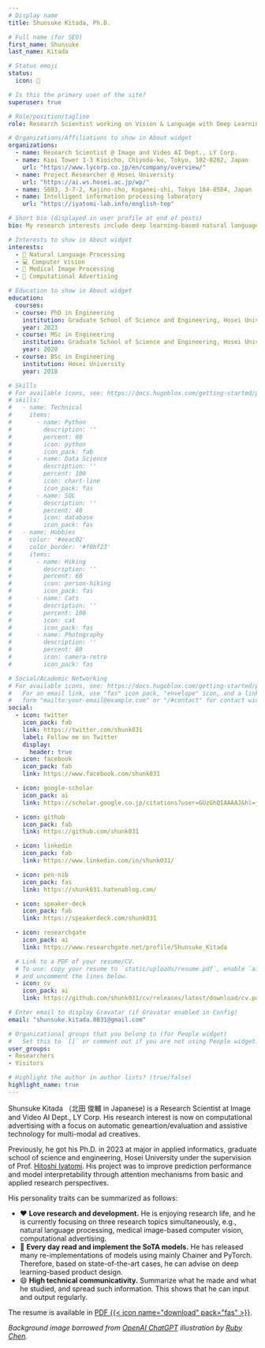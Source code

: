 ```yaml
---
# Display name
title: Shunsuke Kitada, Ph.D.

# Full name (for SEO)
first_name: Shunsuke
last_name: Kitada

# Status emoji
status:
  icon: 🐉

# Is this the primary user of the site?
superuser: true

# Role/position/tagline
role: Research Scientist working on Vision & Language with Deep Learning

# Organizations/Affiliations to show in About widget
organizations:
  - name: Research Scientist @ Image and Video AI Dept., LY Corp.
  - name: Kioi Tower 1-3 Kioicho, Chiyoda-ku, Tokyo, 102-8282, Japan
    url: "https://www.lycorp.co.jp/en/company/overview/"
  - name: Project Researcher @ Hosei University
    url: "https://ai.ws.hosei.ac.jp/wp/"
  - name: S603, 3-7-2, Kajino-cho, Koganei-shi, Tokyo 184-8584, Japan
  - name: Intelligent information processing laboratory
    url: "https://iyatomi-lab.info/english-top"

# Short bio (displayed in user profile at end of posts)
bio: My research interests include deep learning-based natural language processing, computer vision, medical image processing, and computational advertising.

# Interests to show in About widget
interests:
  - 🤖 Natural Language Processing
  - 💻 Computer Vision
  - 🏥 Medical Image Processing
  - 📃 Computational Advertising

# Education to show in About widget
education:
  courses:
  - course: PhD in Engineering
    institution: Graduate School of Science and Engineering, Hosei University
    year: 2023
  - course: MSc in Engineering
    institution: Graduate School of Science and Engineering, Hosei University
    year: 2020
  - course: BSc in Engineering
    institution: Hosei University
    year: 2018

# Skills
# For available icons, see: https://docs.hugoblox.com/getting-started/page-builder/#icons
# skills:
#   - name: Technical
#     items:
#       - name: Python
#         description: ''
#         percent: 80
#         icon: python
#         icon_pack: fab
#       - name: Data Science
#         description: ''
#         percent: 100
#         icon: chart-line
#         icon_pack: fas
#       - name: SQL
#         description: ''
#         percent: 40
#         icon: database
#         icon_pack: fas
#   - name: Hobbies
#     color: '#eeac02'
#     color_border: '#f0bf23'
#     items:
#       - name: Hiking
#         description: ''
#         percent: 60
#         icon: person-hiking
#         icon_pack: fas
#       - name: Cats
#         description: ''
#         percent: 100
#         icon: cat
#         icon_pack: fas
#       - name: Photography
#         description: ''
#         percent: 80
#         icon: camera-retro
#         icon_pack: fas

# Social/Academic Networking
# For available icons, see: https://docs.hugoblox.com/getting-started/page-builder/#icons
#   For an email link, use "fas" icon pack, "envelope" icon, and a link in the
#   form "mailto:your-email@example.com" or "/#contact" for contact widget.
social:
  - icon: twitter
    icon_pack: fab
    link: https://twitter.com/shunk031
    label: Follow me on Twitter
    display:
      header: true
  - icon: facebook
    icon_pack: fab
    link: https://www.facebook.com/shunk031

  - icon: google-scholar
    icon_pack: ai
    link: https://scholar.google.co.jp/citations?user=GUzGhQIAAAAJ&hl=ja

  - icon: github
    icon_pack: fab
    link: https://github.com/shunk031

  - icon: linkedin
    icon_pack: fab
    link: https://www.linkedin.com/in/shunk031/

  - icon: pen-nib
    icon_pack: fas
    link: https://shunk031.hatenablog.com/

  - icon: speaker-deck
    icon_pack: fab
    link: https://speakerdeck.com/shunk031

  - icon: researchgate
    icon_pack: ai
    link: https://www.researchgate.net/profile/Shunsuke_Kitada

  # Link to a PDF of your resume/CV.
  # To use: copy your resume to `static/uploads/resume.pdf`, enable `ai` icons in `params.yaml`,
  # and uncomment the lines below.
  - icon: cv
    icon_pack: ai
    link: https://github.com/shunk031/cv/releases/latest/download/cv.pdf

# Enter email to display Gravatar (if Gravatar enabled in Config)
email: "shunsuke.kitada.0831@gmail.com"

# Organizational groups that you belong to (for People widget)
#   Set this to `[]` or comment out if you are not using People widget.
user_groups:
- Researchers
- Visitors

# Highlight the author in author lists? (true/false)
highlight_name: true
---
```


Shunsuke Kitada （北田 俊輔 in Japanese) is a Research Scientist at Image and Video AI Dept., LY Corp. 
His research interest is now on computational advertising with a focus on automatic geneartion/evaluation and assistive technology for multi-modal ad creatives.

Previously, he got his Ph.D. in 2023 at major in applied informatics, graduate school of science and engineering, Hosei University under the supervision of Prof. [Hitoshi Iyatomi](https://iyatomi-lab.info/english-top). 
His project was to improve prediction performance and model interpretability through attention mechanisms from basic and applied research perspectives.

His personality traits can be summarized as follows:
- ❤️ **Love research and development.** He is enjoying research life, and he is currently focusing on three research topics simultaneously, e.g., natural language processing, medical image-based computer vision, computational advertising.
- 📝 **Every day read and implement the SoTA models.** He has released many re-implementations of models using mainly Chainer and PyTorch. Therefore, based on state-of-the-art cases, he can advise on deep learning-based product design.
- 😄 **High technical communicativity.** Summarize what he made and what he studied, and spread such information. This shows that he can input and output regularly.

The resume is available in [PDF {{< icon name="download" pack="fas" >}}](https://github.com/shunk031/cv/releases/latest/download/cv.pdf). 

*Background image borrowed from [OpenAI ChatGPT](https://openai.com/index/chatgpt/) illustration by [Ruby Chen](https://www.linkedin.com/in/rubyweijuchen/).*
